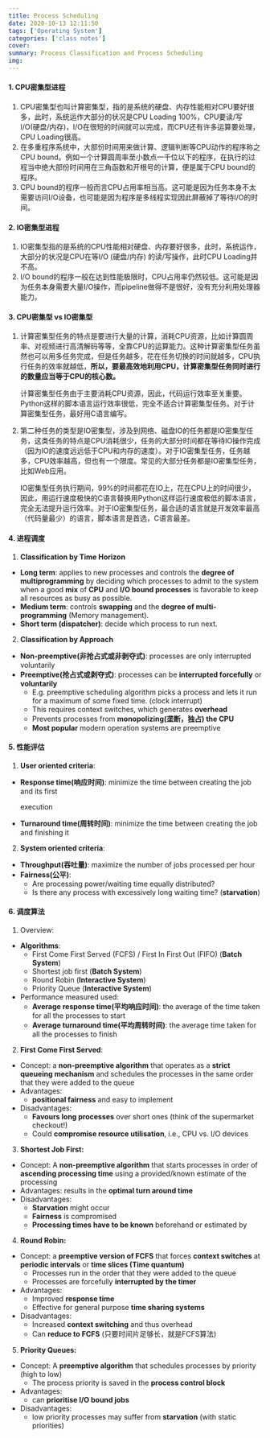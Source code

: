```yaml
---
title: Process Scheduling
date: 2020-10-13 12:11:50
tags: ['Operating System']
categories: ['class notes']
cover:
summary: Process Classification and Process Scheduling
img:
---
```


#### 1. CPU密集型进程

1. CPU密集型也叫计算密集型，指的是系统的硬盘、内存性能相对CPU要好很多，此时，系统运作大部分的状况是CPU Loading 100%，CPU要读/写I/O(硬盘/内存)，I/O在很短的时间就可以完成，而CPU还有许多运算要处理，CPU Loading很高。
2. 在多重程序系统中，大部份时间用来做计算、逻辑判断等CPU动作的程序称之CPU bound。例如一个计算圆周率至小数点一千位以下的程序，在执行的过程当中绝大部份时间用在三角函数和开根号的计算，便是属于CPU bound的程序。
3. CPU bound的程序一般而言CPU占用率相当高。这可能是因为任务本身不太需要访问I/O设备，也可能是因为程序是多线程实现因此屏蔽掉了等待I/O的时间。

#### 2. IO密集型进程

1. IO密集型指的是系统的CPU性能相对硬盘、内存要好很多，此时，系统运作，大部分的状况是CPU在等I/O (硬盘/内存) 的读/写操作，此时CPU Loading并不高。
2. I/O bound的程序一般在达到性能极限时，CPU占用率仍然较低。这可能是因为任务本身需要大量I/O操作，而pipeline做得不是很好，没有充分利用处理器能力。

#### 3. CPU密集型 vs IO密集型

1. 计算密集型任务的特点是要进行大量的计算，消耗CPU资源，比如计算圆周率、对视频进行高清解码等等，全靠CPU的运算能力。这种计算密集型任务虽然也可以用多任务完成，但是任务越多，花在任务切换的时间就越多，CPU执行任务的效率就越低，**所以，要最高效地利用CPU，计算密集型任务同时进行的数量应当等于CPU的核心数。**

   计算密集型任务由于主要消耗CPU资源，因此，代码运行效率至关重要。Python这样的脚本语言运行效率很低，完全不适合计算密集型任务。对于计算密集型任务，最好用C语言编写。

2. 第二种任务的类型是IO密集型，涉及到网络、磁盘IO的任务都是IO密集型任务，这类任务的特点是CPU消耗很少，任务的大部分时间都在等待IO操作完成（因为IO的速度远远低于CPU和内存的速度）。对于IO密集型任务，任务越多，CPU效率越高，但也有一个限度。常见的大部分任务都是IO密集型任务，比如Web应用。

   IO密集型任务执行期间，99%的时间都花在IO上，花在CPU上的时间很少，因此，用运行速度极快的C语言替换用Python这样运行速度极低的脚本语言，完全无法提升运行效率。对于IO密集型任务，最合适的语言就是开发效率最高（代码量最少）的语言，脚本语言是首选，C语言最差。

#### 4. 进程调度

1. **Classification by Time Horizon**

* **Long term**: applies to new processes and controls the **degree of multiprogramming** by deciding which processes to admit to the system when a good **mix** of **CPU** and **I/O bound processes** is favorable to keep all resources as busy as possible.
* **Medium term**: controls **swapping** and the **degree of multi-programming** (Memory management).
* **Short term (dispatcher)**: decide which process to run next.

2. **Classification by Approach**

* **Non-preemptive(非抢占式或非剥夺式)**: processes are only interrupted voluntarily
* **Preemptive(抢占式或剥夺式)**: processes can be **interrupted forcefully** or **voluntarily**
  * E.g. preemptive scheduling algorithm picks a process and lets it run for a maximum of some fixed time. (clock interrupt)
  * This requires context switches, which generates **overhead**
  * Prevents processes from **monopolizing(垄断，独占) the CPU**
  * **Most popular** modern operation systems are preemptive

#### 5. 性能评估

1. **User oriented criteria**: 

* **Response time(响应时间)**: minimize the time between creating the job and its first

  execution

* **Turnaround time(周转时间)**: minimize the time between creating the job and finishing it

2. **System oriented criteria**:

* **Throughput(吞吐量)**: maximize the number of jobs processed per hour
* **Fairness(公平)**: 
  * Are processing power/waiting time equally distributed?
  * Is there any process with excessively long waiting time? (**starvation**)

#### 6. 调度算法

1. Overview:

* **Algorithms**:
  * First Come First Served (FCFS) / First In First Out (FIFO) (**Batch System**)
  * Shortest job first (**Batch System**)
  * Round Robin (**Interactive System**)
  * Priority Queue (**Interactive System**)
* Performance measured used:
  * **Average response time(平均响应时间)**: the average of the time taken for all the processes to start
  * **Average turnaround time(平均周转时间)**: the average time taken for all the processes to finish

2. **First Come First Served**:

* Concept: a **non-preemptive algorithm** that operates as a **strict queueing mechanism** and schedules the processes in the same order that they were added to the queue
* Advantages:
  * **positional fairness** and easy to implement
* Disadvantages:
  * **Favours long processes** over short ones (think of the supermarket checkout!)
  * Could **compromise resource utilisation**, i.e., CPU vs. I/O devices

3. **Shortest Job First:**

* Concept: A **non-preemptive algorithm** that starts processes in order of **ascending processing time** using a provided/known estimate of the processing
* Advantages: results in the **optimal turn around time**
* Disadvantages:
  * **Starvation** might occur
  * **Fairness** is compromised
  * **Processing times have to be known** beforehand or estimated by

4. **Round Robin:**

* Concept: a **preemptive version of FCFS** that forces **context switches** at **periodic intervals** or **time slices (Time quantum)**
  * Processes run in the order that they were added to the queue
  * Processes are forcefully **interrupted by the timer**
* Advantages:
  * Improved **response time**
  * Effective for general purpose **time sharing systems**
* Disadvantages:
  * Increased **context switching** and thus overhead
  * Can **reduce to FCFS** (只要时间片足够长，就是FCFS算法)

5. **Priority Queues:**

* Concept: A **preemptive algorithm** that schedules processes by priority (high to low)
  * The process priority is saved in the **process control block**
* Advantages:
  * can **prioritise I/O bound jobs**
* Disadvantages:
  * low priority processes may suffer from **starvation** (with static priorities)
